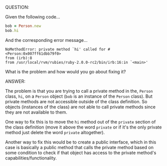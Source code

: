 QUESTION:

Given the following code...
```ruby
bob = Person.new
bob.hi
```
And the corresponding error message...
```
NoMethodError: private method `hi' called for #<Person:0x007ff61dbb79f0>
from (irb):8
from /usr/local/rvm/rubies/ruby-2.0.0-rc2/bin/irb:16:in `<main>'
```
What is the problem and how would you go about fixing it?

ANSWER:

The problem is that you are trying to call a private method in the,
`Person` class, `hi`, on a `Person` object (`bob` is an instance of
the `Person` class). But private methods are not accessible outside
of the class definition. So objects (instances of the class) are not
able to call private methods since they are not available to them.

One way to fix this is to move the `hi` method out of the `private`
section of the class definition (move it above the word `private` or
if it's the only private method just delete the word `private`
altogether).

Another way to fix this would be to create a public interface, which
in this case is basically a public method that calls the private
method based on some condition to check if that object has access
to the private method's capabilities/functionality.
